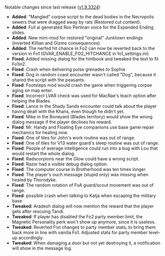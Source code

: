 Notable changes since last release ([v1.9.3324](https://github.com/rotators/Fo1in2/releases/tag/v1.9.3324))

- **Added**: "Mangled" corpse script to the dead bodies in the Necropolis sewers that were dragged away by rats (Restored cut content).
- **Added**: Full ai generated Ron Perlman voice for the Expanded Ending slides.
- **Added**: New mini-mod for restored "original" Junktown endings (inverted Killian and Gizmo consequences).
- **Added**: The nerfed hit chance in Fo2 can now be reverted back to the version in Fo1 (GVAR_ENABLE_FO2_HITCHANCE in fo1_settings.ini)
- **Fixed**: Added missing dialog for the hintbook and tweaked the text to fit Fo1in2.
- **Fixed**: Crash when delivering pulse grenades to Sophia
- **Fixed**: Dog in random coast encounter wasn't called "Dog", because it shared the script with the peasants.
- **Fixed**: Footsteps mod would crash the game when triggering corpse aging on map enter.
- **Fixed**: Incorrect LVAR check was used for MacRae's teach option after helping the Blades.
- **Fixed**: Lance in the Shady Sands encounter could talk about the player having dealt with the Khans, even though he didn't yet.
- **Fixed**: Mike in the Boneyard (Blades territory) would show the wrong dialog message if the player declines his reward.
- **Fixed**: Mr. Handy and Floating Eye companions use base game repair mechanics for healing now.
- **Fixed**: One of tiles for John's work routine was out of range.
- **Fixed**: One of tiles for V13 water guard's sleep routine was out of range.
- **Fixed**: People of average intelligence could run into a bug with Lou that would restart the whole dialog.
- **Fixed**: Radscorpions near the Glow could have a wrong script.
- **Fixed**: Razor had a visible debug dialog option.
- **Fixed**: The computer course in Brotherhood was ten times longer.
- **Fixed**: The player's ouch message (stupid only) was missing when healed by Thorndyke.
- **Fixed**: The random rotation of FoA guard/scout movement was out of range.
- **Fixed**: possible crash when talking to Katja when escaping the military base
- **Tweaked**: Aradesh dialog will now mention the reward that the player gets after rescuing Tandi.
- **Tweaked**: If player has disabled the Fo2 party member limit, the Magnetic Personality perk won't show up anymore, since it is useless.
- **Tweaked**: Reverted Fixt changes to party member stats, to bring them back more in line with vanilla Fo1. Adjusted stats for party member level-up accordingly.
- **Tweaked**: When damaging a door but not yet destroying it, a notification will show in the message log.
